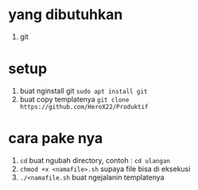 # yang dibutuhkan
1. git

# setup
1. buat nginstall git `sudo apt install git`
2. buat copy templatenya `git clone https://github.com/HeroX22/Produktif`

# cara pake nya
1. `cd` buat ngubah directory, contoh : `cd ulangan`
2. `chmod +x <namafile>.sh` supaya file bisa di eksekusi
3. `./<namafile.sh` buat ngejalanin templatenya
